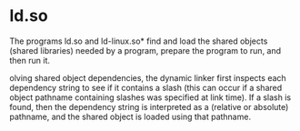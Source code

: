 # ld.so

The programs ld.so and ld-linux.so* find and load the shared objects
(shared libraries) needed by a program, prepare the program to run,
and then run it.

olving shared object dependencies, the dynamic linker first
       inspects each dependency string to see if it contains a slash (this
       can occur if a shared object pathname containing slashes was
       specified at link time).  If a slash is found, then the dependency
       string is interpreted as a (relative or absolute) pathname, and the
       shared object is loaded using that pathname.


